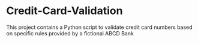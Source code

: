 # Credit-Card-Validation
This project contains a Python script to validate credit card numbers based on specific rules provided by a fictional ABCD Bank
